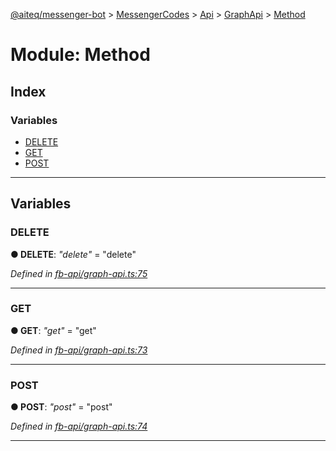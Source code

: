 [@aiteq/messenger-bot](../README.md) > [MessengerCodes](../modules/messengercodes.md) > [Api](../classes/messengercodes.api.md) > [GraphApi](../modules/messengercodes.api.graphapi.md) > [Method](../modules/messengercodes.api.graphapi.method.md)



# Module: Method

## Index

### Variables

* [DELETE](messengercodes.api.graphapi.method.md#delete)
* [GET](messengercodes.api.graphapi.method.md#get)
* [POST](messengercodes.api.graphapi.method.md#post)



---
## Variables
<a id="delete"></a>

###  DELETE

**●  DELETE**:  *"delete"*  = "delete"

*Defined in [fb-api/graph-api.ts:75](https://github.com/aiteq/messenger-bot/blob/a540dbb/src/fb-api/graph-api.ts#L75)*





___

<a id="get"></a>

###  GET

**●  GET**:  *"get"*  = "get"

*Defined in [fb-api/graph-api.ts:73](https://github.com/aiteq/messenger-bot/blob/a540dbb/src/fb-api/graph-api.ts#L73)*





___

<a id="post"></a>

###  POST

**●  POST**:  *"post"*  = "post"

*Defined in [fb-api/graph-api.ts:74](https://github.com/aiteq/messenger-bot/blob/a540dbb/src/fb-api/graph-api.ts#L74)*





___


